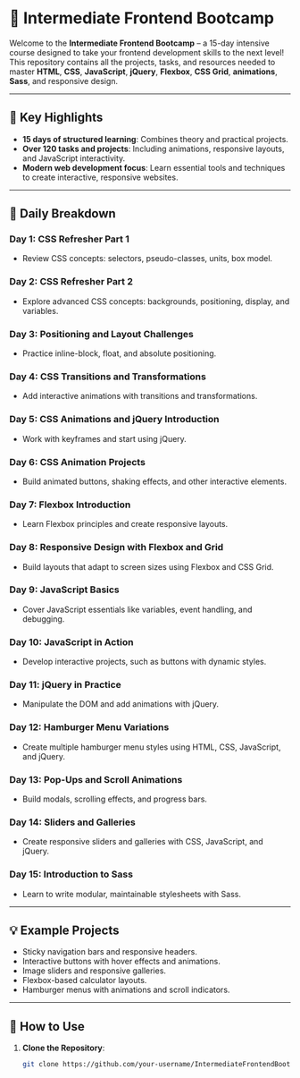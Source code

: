 # 🌟 Intermediate Frontend Bootcamp

Welcome to the **Intermediate Frontend Bootcamp** – a 15-day intensive course designed to take your frontend development skills to the next level! This repository contains all the projects, tasks, and resources needed to master **HTML**, **CSS**, **JavaScript**, **jQuery**, **Flexbox**, **CSS Grid**, **animations**, **Sass**, and responsive design.

---

## 🚀 Key Highlights

- **15 days of structured learning**: Combines theory and practical projects.
- **Over 120 tasks and projects**: Including animations, responsive layouts, and JavaScript interactivity.
- **Modern web development focus**: Learn essential tools and techniques to create interactive, responsive websites.

---

## 📅 Daily Breakdown

### Day 1: CSS Refresher Part 1
- Review CSS concepts: selectors, pseudo-classes, units, box model.

### Day 2: CSS Refresher Part 2
- Explore advanced CSS concepts: backgrounds, positioning, display, and variables.

### Day 3: Positioning and Layout Challenges
- Practice inline-block, float, and absolute positioning.

### Day 4: CSS Transitions and Transformations
- Add interactive animations with transitions and transformations.

### Day 5: CSS Animations and jQuery Introduction
- Work with keyframes and start using jQuery.

### Day 6: CSS Animation Projects
- Build animated buttons, shaking effects, and other interactive elements.

### Day 7: Flexbox Introduction
- Learn Flexbox principles and create responsive layouts.

### Day 8: Responsive Design with Flexbox and Grid
- Build layouts that adapt to screen sizes using Flexbox and CSS Grid.

### Day 9: JavaScript Basics
- Cover JavaScript essentials like variables, event handling, and debugging.

### Day 10: JavaScript in Action
- Develop interactive projects, such as buttons with dynamic styles.

### Day 11: jQuery in Practice
- Manipulate the DOM and add animations with jQuery.

### Day 12: Hamburger Menu Variations
- Create multiple hamburger menu styles using HTML, CSS, JavaScript, and jQuery.

### Day 13: Pop-Ups and Scroll Animations
- Build modals, scrolling effects, and progress bars.

### Day 14: Sliders and Galleries
- Create responsive sliders and galleries with CSS, JavaScript, and jQuery.

### Day 15: Introduction to Sass
- Learn to write modular, maintainable stylesheets with Sass.

---

## 💡 Example Projects

- Sticky navigation bars and responsive headers.
- Interactive buttons with hover effects and animations.
- Image sliders and responsive galleries.
- Flexbox-based calculator layouts.
- Hamburger menus with animations and scroll indicators.

---

## 🎯 How to Use

1. **Clone the Repository**:  
   ```bash
   git clone https://github.com/your-username/IntermediateFrontendBootcamp.git
